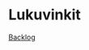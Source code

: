# Lukuvinkit

[Backlog](https://docs.google.com/spreadsheets/d/18OQs5y0xmqaCHNm_Hrr4ZT3DVNZB9DsdyWB34OepY64/)
